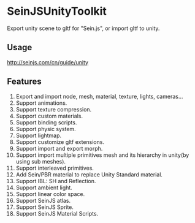 # SeinJSUnityToolkit

Export unity scene to gltf for "Sein.js", or import gltf to unity.


## Usage

http://seinjs.com/cn/guide/unity

## Features

1. Export and import node, mesh, material, texture, lights, cameras...
2. Support animations.
3. Support texture compression.
4. Support custom materials.
5. Support binding scripts.
6. Support physic system.
8.  Support lightmap.
9.  Support customize gltf extensions.
10. Support import and export morph.
12. Support import multiple primitives mesh and its hierarchy in unity(by using sub meshes).
13. Support interleaved primitives.
14. Add Sein/PBR material to replace Unity Standard material.
15. Support IBL: SH and Reflection.
16. Support ambient light.
17. Support linear color space.
18. Support SeinJS atlas.
19. Support SeinJS Sprite.
20. Support SeinJS Material Scripts.
